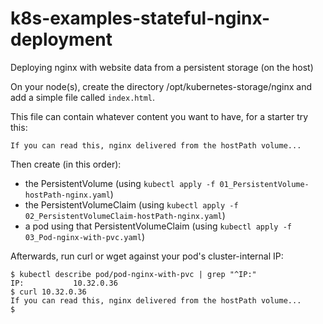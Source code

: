 # k8s-examples-stateful-nginx-deployment
Deploying nginx with website data from a persistent storage (on the host)

On your node(s), create the directory /opt/kubernetes-storage/nginx and add a simple file called `index.html`.

This file can contain whatever content you want to have, for a starter try this:

```
If you can read this, nginx delivered from the hostPath volume...
```

Then create (in this order):
- the PersistentVolume (using `kubectl apply -f 01_PersistentVolume-hostPath-nginx.yaml`)
- the PersistentVolumeClaim (using `kubectl apply -f 02_PersistentVolumeClaim-hostPath-nginx.yaml`)
- a pod using that PersistentVolumeClaim (using `kubectl apply -f 03_Pod-nginx-with-pvc.yaml`)

Afterwards, run curl or wget against your pod's cluster-internal IP:

```
$ kubectl describe pod/pod-nginx-with-pvc | grep "^IP:"
IP:           10.32.0.36
$ curl 10.32.0.36
If you can read this, nginx delivered from the hostPath volume...
$
```

